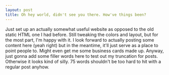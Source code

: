 ```yaml
---
layout: post
title: Oh hey world, didn't see you there. How've things been?
---
```


Just set up an actually somewhat useful website as opposed to the old static HTML one I had before. Still tweaking the colors and layout, but for the most part, I'm happy with it. I look forward to actually posting some content here (yeah right) but in the meantime, it'll just serve as a place to point people to. Might even get me some business cards made up. Anyway, just gonna add some filler words here to test out my truncation for posts. Otherwise it looks kind of silly. 75 words shouldn't be too hard to hit with a regular post anyhow.